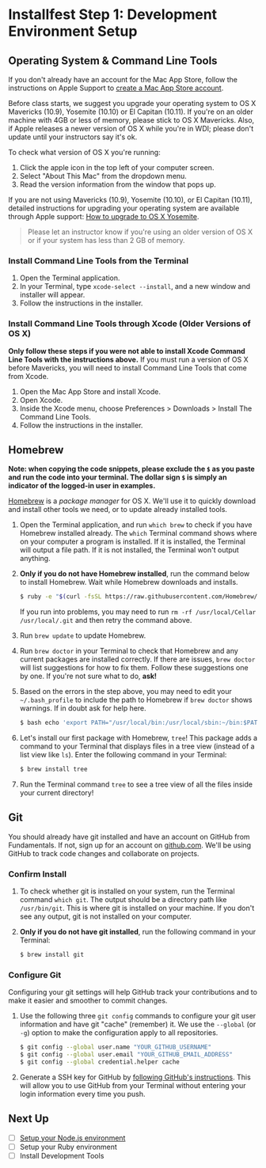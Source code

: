 # Installfest Step 1: Development Environment Setup

## Operating System & Command Line Tools

If you don't already have an account for the Mac App Store, follow the instructions on Apple Support to <a href="https://support.apple.com/kb/PH11499?locale=en_US" target="_blank">create a Mac App Store account</a>.

Before class starts, we suggest you upgrade your operating system to OS X Mavericks (10.9), Yosemite (10.10) or El Capitan (10.11).  If you're on an older machine with 4GB or less of memory, please stick to OS X Mavericks.  Also, if Apple releases a newer version of OS X while you're in WDI; please don't update until your instructors say it's ok.

To check what version of OS X you're running:

1. Click the apple icon in the top left of your computer screen.
2. Select "About This Mac" from the dropdown menu.
3. Read the version information from the window that pops up.

If you are not using Mavericks (10.9), Yosemite (10.10), or El Capitan (10.11), detailed instructions for upgrading your operating system are available through Apple support: <a href="https://www.apple.com/support/osx/upgrade" target="_blank">How to upgrade to OS X Yosemite</a>.  

> Please let an instructor know if you're using an older version of OS X or if your system has less than 2 GB of memory.

### Install Command Line Tools from the Terminal

1. Open the Terminal application.
2. In your Terminal, type `xcode-select --install`, and a new window and installer will appear.
3. Follow the instructions in the installer.

### Install Command Line Tools through Xcode (Older Versions of OS X)

**Only follow these steps if you were not able to install Xcode Command Line Tools with the instructions above.** If you must run a version of OS X before Mavericks, you will need to install Command Line Tools that come from Xcode.

1. Open the Mac App Store and install Xcode.
2. Open Xcode.
3. Inside the Xcode menu, choose Preferences > Downloads > Install The Command Line Tools.
4. Follow the instructions in the installer.

## Homebrew

__Note:  when copying the code snippets, please exclude the `$` as you paste and run the code into your terminal.  The dollar sign `$` is simply an indicator of the logged-in user in examples.__

<a href="http://brew.sh" target="_blank">Homebrew</a> is a *package manager* for OS X. We'll use it to quickly download and install other tools we need, or to update already installed tools.

1. Open the Terminal application, and run `which brew` to check if you have Homebrew installed already. The `which` Terminal command shows where on your computer a program is installed. If it is installed, the Terminal will output a file path. If it is not installed, the Terminal won't output anything.

2. **Only if you do not have Homebrew installed**, run the command below to install Homebrew. Wait while Homebrew downloads and installs.

    ```bash
    $ ruby -e "$(curl -fsSL https://raw.githubusercontent.com/Homebrew/install/master/install)"
    ```

    If you run into problems, you may need to run `rm -rf /usr/local/Cellar /usr/local/.git` and then retry the command above.

3. Run `brew update` to update Homebrew.

4. Run `brew doctor` in your Terminal to check that Homebrew and any current packages are installed correctly. If there are issues, `brew doctor` will list suggestions for how to fix them.  Follow these suggestions one by one. If you're not sure what to do, **ask!**

5. Based on the errors in the step above, you may need to edit your `~/.bash_profile` to include the path to Homebrew if `brew doctor` shows warnings.  If in doubt ask for help here.

    ```bash
    $ bash echo 'export PATH="/usr/local/bin:/usr/local/sbin:~/bin:$PATH"' >> ~/.bash_profile
    ```

6. Let's install our first package with Homebrew, `tree`!  This package adds a command to your Terminal that displays files in a tree view (instead of a list view like `ls`).  Enter the following command in your Terminal:

    ```bash
    $ brew install tree
    ```

7. Run the Terminal command `tree` to see a tree view of all the files inside your current directory!

## Git

You should already have git installed and have an account on GitHub from Fundamentals. If not, sign up for an account on <a href="http://www.github.com" target="_blank">github.com</a>. We'll be using GitHub to track code changes and collaborate on projects.

### Confirm Install

1. To check whether git is installed on your system, run the Terminal command `which git`. The output should be a directory path like `/usr/bin/git`. This is where git is installed on your machine. If you don't see any output, git is not installed on your computer.

2. **Only if you do not have git installed**, run the following command in your Terminal:

    ```bash
    $ brew install git
    ```

### Configure Git

Configuring your git settings will help GitHub track your contributions and to make it easier and smoother to commit changes.

1. Use the following three `git config` commands to configure your git user information and have git "cache" (remember) it. We use the `--global` (or `-g`) option to make the configuration apply to all repositories.

    ```bash
    $ git config --global user.name "YOUR_GITHUB_USERNAME"
    $ git config --global user.email "YOUR_GITHUB_EMAIL_ADDRESS"
    $ git config --global credential.helper cache
    ```

2. Generate a SSH key for GitHub by <a href="https://help.github.com/articles/generating-ssh-keys" target="_blank">following GitHub's instructions</a>. This will allow you to use GitHub from your Terminal without entering your login information every time you push.


## Next Up
* [ ] [Setup your Node.js environment](node-express-stack.md)
* [ ] Setup your Ruby environment
* [ ] Install Development Tools
